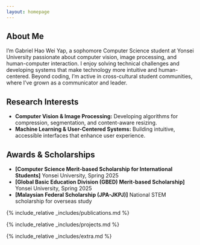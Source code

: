 ```yaml
---
layout: homepage
---
```


## About Me

I’m Gabriel Hao Wei Yap, a sophomore Computer Science student at Yonsei University passionate about computer vision, image processing, and human-computer interaction. I enjoy solving technical challenges and developing systems that make technology more intuitive and human-centered. Beyond coding, I’m active in cross-cultural student communities, where I’ve grown as a communicator and leader.

## Research Interests

- **Computer Vision & Image Processing:** Developing algorithms for compression, segmentation, and content-aware resizing.
- **Machine Learning & User-Centered Systems:** Building intuitive, accessible interfaces that enhance user experience.

## Awards & Scholarships

- **[Computer Science Merit-based Scholarship for International Students]** Yonsei University, Spring 2025
- **[Global Basic Education Division (GBED) Merit-based Scholarship]** Yonsei University, Spring 2025
- **[Malaysian Federal Scholarship (JPA-JKPJ)]** National STEM scholarship for overseas study

{% include_relative _includes/publications.md %}

{% include_relative _includes/projects.md %}

{% include_relative _includes/extra.md %}


